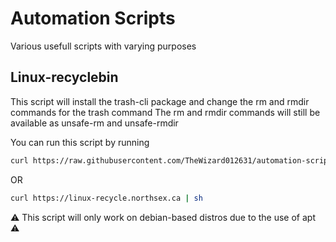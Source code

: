 # Automation Scripts
Various usefull scripts with varying purposes


## Linux-recyclebin
This script will install the trash-cli package and change the rm and rmdir commands for the trash command
The rm and rmdir commands will still be available as unsafe-rm and unsafe-rmdir

You can run this script by running 
```bash
curl https://raw.githubusercontent.com/TheWizard012631/automation-scripts/refs/heads/main/linux-recyclebin.sh | sh
```
OR
```bash
curl https://linux-recycle.northsex.ca | sh
```
⚠ This script will only work on debian-based distros due to the use of apt ⚠
